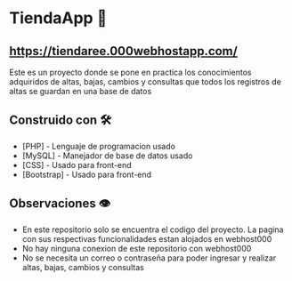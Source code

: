 # TiendaApp 🛒
## https://tiendaree.000webhostapp.com/

Este es un proyecto donde se pone en practica los conocimientos adquiridos de altas, bajas, cambios y consultas que todos los registros de altas se guardan en una base de datos

## Construido con 🛠️

* [PHP] - Lenguaje de programacion usado
* [MySQL] - Manejador de base de datos usado
* [CSS] - Usado para front-end
* [Bootstrap] - Usado para front-end

## Observaciones 👁️

* En este repositorio solo se encuentra el codigo del proyecto. La pagina con sus respectivas funcionalidades estan alojados en webhost000
* No hay ninguna conexion de este repositorio con webhost000
* No se necesita un correo o contraseña para poder ingresar y realizar altas, bajas, cambios y consultas
